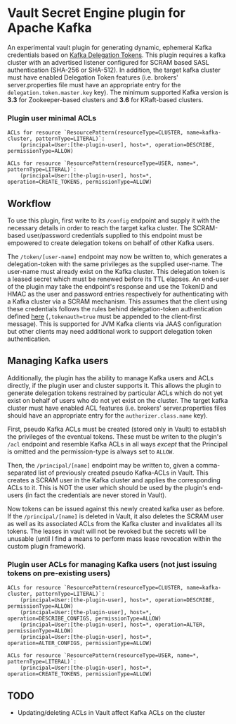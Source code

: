 # Vault Secret Engine plugin for Apache Kafka

An experimental vault plugin for generating dynamic, ephemeral Kafka credentials based on [Kafka Delegation Tokens](https://docs.confluent.io/platform/current/kafka/authentication_sasl/authentication_sasl_delegation.html#kafka-sasl-delegate-auth).  This plugin requires a kafka cluster with an advertised listener configured for SCRAM based SASL authentication (SHA-256 or SHA-512).  In addition, the target kafka cluster must have enabled Delegation Token features (i.e. brokers' server.properties file must have an appropriate entry for the `delegation.token.master.key` key).  The minimum supported Kafka version is **3.3** for Zookeeper-based clusters and **3.6** for KRaft-based clusters.

### Plugin user minimal ACLs

```
ACLs for resource `ResourcePattern(resourceType=CLUSTER, name=kafka-cluster, patternType=LITERAL)`:
 	(principal=User:[the-plugin-user], host=*, operation=DESCRIBE, permissionType=ALLOW)

ACLs for resource `ResourcePattern(resourceType=USER, name=*, patternType=LITERAL)`: 
 	(principal=User:[the-plugin-user], host=*, operation=CREATE_TOKENS, permissionType=ALLOW)
```

## Workflow

To use this plugin, first write to its `/config` endpoint and supply it with the necessary details in order to reach the target kafka cluster.  The SCRAM-based user/password credentials supplied to this endpoint must be empowered to create delegation tokens on behalf of other Kafka users.

The `/token/[user-name]` endpoint may now be written to, which generates a delegation-token with the same privileges as the supplied user-name.  The user-name must already exist on the Kafka cluster.  This delegation token is a leased secret which must be renewed before its TTL elapses.  An end-user of the plugin may take the endpoint's response and use the TokenID and HMAC as the user and password entries respectively for authenticating with a Kafka cluster via a SCRAM mechanism.  This assumes that the client using these credentials follows the rules behind delegation-token authentication defined [here](https://cwiki.apache.org/confluence/display/KAFKA/KIP-48+Delegation+token+support+for+Kafka#KIP48DelegationtokensupportforKafka-SCRAMExtensions) (`,tokenauth=true` must be appended to the client-first message).  This is supported for JVM Kafka clients via JAAS configuration but other clients may need additional work to support delegation token authentication.

## Managing Kafka users

Additionally, the plugin has the ability to manage Kafka users and ACLs directly, if the plugin user and cluster supports it.  This allows the plugin to generate delegation tokens restrained by particular ACLs which do not yet exist on behalf of users who do not yet exist on the cluster. The target kafka cluster must have enabled ACL features (i.e. brokers' server.properties files should have an appropriate entry for the `authorizer.class.name` key).

First, pseudo Kafka ACLs must be created (stored only in Vault) to establish the privileges of the eventual tokens.  These must be writen to the plugin's `/acl` endpoint and resemble Kafka ACLs in all ways *except* that the Principal is omitted and the permission-type is always set to `ALLOW`.

Then, the `/principal/[name]` endpoint may be written to, given a comma-separated list of previously created pseudo Kafka-ACLs in Vault. This creates a SCRAM user in the Kafka cluster and applies the corresponding ACLs to it.  This is NOT the user which should be used by the plugin's end-users (in fact the credentials are never stored in Vault).

Now tokens can be issued against this newly created kafka user as before.  If the `/principal/[name]` is deleted in Vault, it also deletes the SCRAM user as well as its associated ACLs from the Kafka cluster and invalidates all its tokens.  The leases in vault will not be revoked but the secrets will be unusable (until I find a means to perform mass lease revocation within the custom plugin framework).


### Plugin user ACLs for managing Kafka users (not just issuing tokens on pre-existing users)

```
ACLs for resource `ResourcePattern(resourceType=CLUSTER, name=kafka-cluster, patternType=LITERAL)`:
	(principal=User:[the-plugin-user], host=*, operation=DESCRIBE, permissionType=ALLOW)
 	(principal=User:[the-plugin-user], host=*, operation=DESCRIBE_CONFIGS, permissionType=ALLOW)
	(principal=User:[the-plugin-user], host=*, operation=ALTER, permissionType=ALLOW)
	(principal=User:[the-plugin-user], host=*, operation=ALTER_CONFIGS, permissionType=ALLOW)

ACLs for resource `ResourcePattern(resourceType=USER, name=*, patternType=LITERAL)`: 
 	(principal=User:[the-plugin-user], host=*, operation=CREATE_TOKENS, permissionType=ALLOW)
```

## TODO

* Updating/deleting ACLs in Vault affect Kafka ACLs on the cluster
